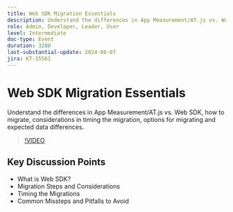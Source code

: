 ```yaml
---
title: Web SDK Migration Essentials
description: Understand the differences in App Measurement/AT.js vs. Web SDK, how to migrate, considerations in timing the migration, options for migrating and expected data differences.Key Discussion Points - What is Web SDK? Migration Steps and Considerations Timing the Migrations Common Missteps and Pitfalls to Avoid
role: Admin, Developer, Leader, User
level: Intermediate
doc-type: Event
duration: 3280
last-substantial-update: 2024-06-07
jira: KT-15561
---
```


# Web SDK Migration Essentials

Understand the differences in App Measurement/AT.js vs. Web SDK, how to migrate, considerations in timing the migration, options for migrating and expected data differences.

>[!VIDEO](https://video.tv.adobe.com/v/3429291/?learn=on)

## Key Discussion Points

* What is Web SDK?
* Migration Steps and Considerations
* Timing the Migrations
* Common Missteps and Pitfalls to Avoid

